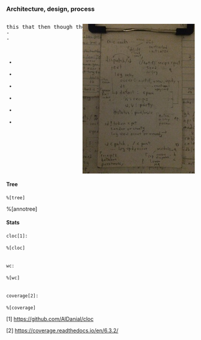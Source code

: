 
### Architecture, design, process

```
```

<img src="_m/IMG_1377-rot90-300-noexif.JPG" align="right">
<pre align="left">
this that then though they thunk through thither thusly thar their tham
-
-

-
-

-
-

-
-
</pre>
<br clear="both">

<!--
![initial sketch](_m/IMG_1377-rot90-300-noexif.JPG)
-->

#### Tree

```
%[tree]
```

%[annotree]


#### Stats
```
cloc[1]:

%[cloc]


wc:

%[wc]


coverage[2]:

%[coverage]
```
[1] https://github.com/AlDanial/cloc

[2] https://coverage.readthedocs.io/en/6.3.2/
